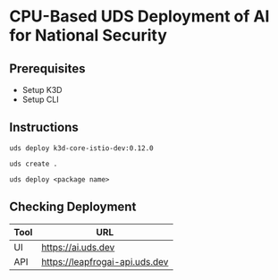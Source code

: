 # CPU-Based UDS Deployment of AI for National Security

## Prerequisites

- Setup K3D
- Setup CLI

## Instructions

```
uds deploy k3d-core-istio-dev:0.12.0

uds create .

uds deploy <package name>
```

## Checking Deployment

| Tool | URL |
| --- | --- |
| UI | <https://ai.uds.dev> |
| API | <https://leapfrogai-api.uds.dev> |
